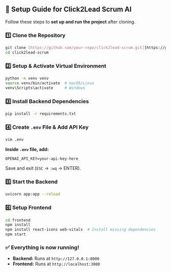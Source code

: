 ## **🚀 Setup Guide for Click2Lead Scrum AI**
Follow these steps to **set up and run the project** after cloning.

### **1️⃣ Clone the Repository**
```bash
git clone [https://github.com/your-repo/click2lead-scrum.git](https://github.com/NicholasBelschner/scrum_click2lead.git)
cd click2lead-scrum
```

### **2️⃣ Setup & Activate Virtual Environment**
```bash
python -m venv venv
source venv/bin/activate  # macOS/Linux
venv\Scripts\activate     # Windows
```

### **3️⃣ Install Backend Dependencies**
```bash
pip install -r requirements.txt
```

### **4️⃣ Create `.env` File & Add API Key**
```bash
vim .env
```
**Inside `.env` file, add:**
```
OPENAI_API_KEY=your-api-key-here
```
Save and exit (`ESC` → `:wq` → ENTER).

### **5️⃣ Start the Backend**
```bash
uvicorn app:app --reload
```

### **6️⃣ Setup Frontend**
```bash
cd frontend
npm install
npm install react-icons web-vitals  # Install missing dependencies
npm start
```

### **✅ Everything is now running!**  
- **Backend:** Runs at `http://127.0.0.1:8000`
- **Frontend:** Runs at `http://localhost:3000`
